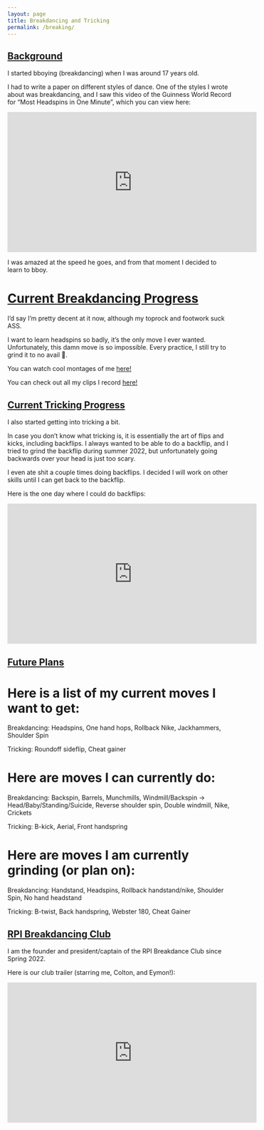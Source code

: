 ```yaml
---
layout: page
title: Breakdancing and Tricking
permalink: /breaking/
---
```


## <ins>Background</ins>

I started bboying (breakdancing) when I was around 17 years old.

I had to write a paper on different styles of dance. One of the styles I wrote about was breakdancing, and I saw this video of the Guinness World Record for “Most Headspins in One Minute”, which you can view here:

<iframe width="560" height="315" src="https://www.youtube.com/embed/5CZBBbnVmUA" title="HEAD SPIN NEW WORLD RECORD." frameborder="0" allow="accelerometer; autoplay; clipboard-write; encrypted-media; gyroscope; picture-in-picture" allowfullscreen></iframe>

I was amazed at the speed he goes, and from that moment I decided to learn to bboy.

# <ins>Current Breakdancing Progress</ins>

I’d say I’m pretty decent at it now, although my toprock and footwork suck ASS.

I want to learn headspins so badly, it’s the only move I ever wanted. Unfortunately, this damn move is so impossible. Every practice, I still try to grind it to no avail 🙁.

You can watch cool montages of me <ins>[here!](https://www.youtube.com/channel/UCOipCB4hsmRK1SR4D1gzqMg)</ins>

You can check out all my clips I record <ins>[here!](https://photos.app.goo.gl/xNtokPf35SZmQEL37)</ins>

## <ins>Current Tricking Progress</ins>

I also started getting into tricking a bit.

In case you don’t know what tricking is, it is essentially the art of flips and kicks, including backflips. I always wanted to be able to do a backflip, and I tried to grind the backflip during summer 2022, but unfortunately going backwards over your head is just too scary. 

I even ate shit a couple times doing backflips. I decided I will work on other skills until I can get back to the backflip. 

Here is the one day where I could do backflips:

<iframe width="560" height="315" src="https://www.youtube.com/embed/KCxjX8-7mSE" title="i am big pussy" frameborder="0" allow="accelerometer; autoplay; clipboard-write; encrypted-media; gyroscope; picture-in-picture" allowfullscreen></iframe>


## <ins>Future Plans</ins>

# Here is a list of my current moves I want to get:

Breakdancing: Headspins, One hand hops, Rollback Nike, Jackhammers, Shoulder Spin

Tricking: Roundoff sideflip, Cheat gainer

# Here are moves I can currently do:

Breakdancing: Backspin, Barrels, Munchmills, Windmill/Backspin -> Head/Baby/Standing/Suicide, Reverse shoulder spin, Double windmill, Nike, Crickets

Tricking: B-kick, Aerial, Front handspring

# Here are moves I am currently grinding (or plan on):

Breakdancing: Handstand, Headspins, Rollback handstand/nike, Shoulder Spin, No hand headstand

Tricking: B-twist, Back handspring, Webster 180, Cheat Gainer

## <ins>RPI Breakdancing Club</ins>

I am the founder and president/captain of the RPI Breakdance Club since Spring 2022.

Here is our club trailer (starring me, Colton, and Eymon!):
<iframe width="560" height="315" src="https://www.youtube.com/embed/pjCrZMscb_I" title="RPI Breakdance Club" frameborder="0" allow="accelerometer; autoplay; clipboard-write; encrypted-media; gyroscope; picture-in-picture" allowfullscreen></iframe>